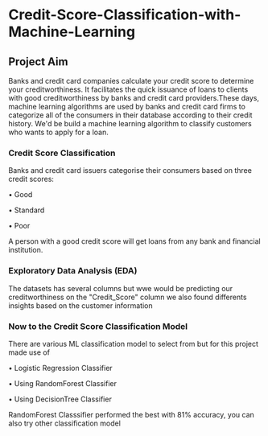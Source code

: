 # Credit-Score-Classification-with-Machine-Learning

## Project Aim
Banks and credit card companies calculate your credit score to determine your creditworthiness. It facilitates the quick issuance of loans to clients with good creditworthiness by banks and credit card providers.These days, machine learning algorithms are used by banks and credit card firms to categorize all of the consumers in their database according to their credit history. We'd be build a machine learning algorithm to classify customers who wants to apply for a loan.

### Credit Score Classification
Banks and credit card issuers categorise their consumers based on three credit scores:

• Good

• Standard

• Poor

A person with a good credit score will get loans from any bank and financial institution. 

###  Exploratory Data Analysis (EDA)
The datasets has several columns but wwe would be predicting our creditworthiness  on the "Credit_Score" column
we also found differents insights based on the customer information

### Now to the Credit Score Classification Model
There are various ML classification model to select from but for this project made use of 

• Logistic Regression Classifier

• Using RandomForest Classifier 

• Using DecisionTree Classifier

RandomForest Classsifier performed the best with 81% accuracy, you can also try other classification model  


